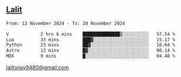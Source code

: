 ## [Lalit](https://lalit.sh)

<!--START_SECTION:waka-->

```txt
From: 13 November 2024 - To: 20 November 2024

V            2 hrs 6 mins    ██████████████▒░░░░░░░░░░   57.54 %
Lua          33 mins         ███▓░░░░░░░░░░░░░░░░░░░░░   15.17 %
Python       23 mins         ██▓░░░░░░░░░░░░░░░░░░░░░░   10.64 %
Astro        13 mins         █▓░░░░░░░░░░░░░░░░░░░░░░░   06.14 %
MDX          9 mins          █░░░░░░░░░░░░░░░░░░░░░░░░   04.48 %
```

<!--END_SECTION:waka-->

lalitvijay9480@gmail.com
